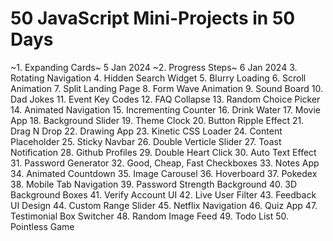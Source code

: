 # 50 JavaScript Mini-Projects in 50 Days

~1. Expanding Cards~ 5 Jan 2024
~2. Progress Steps~ 6 Jan 2024
3. Rotating Navigation
4. Hidden Search Widget
5. Blurry Loading
6. Scroll Animation
7. Split Landing Page
8. Form Wave Animation
9. Sound Board
10. Dad Jokes
11. Event Key Codes
12. FAQ Collapse
13. Random Choice Picker
14. Animated Navigation
15. Incrementing Counter
16. Drink Water
17. Movie App
18. Background Slider
19. Theme Clock
20. Button Ripple Effect
21. Drag N Drop
22. Drawing App
23. Kinetic CSS Loader
24. Content Placeholder
25. Sticky Navbar
26. Double Verticle Slider
27. Toast Notification
28. Github Profiles
29. Double Heart Click
30. Auto Text Effect
31. Password Generator
32. Good, Cheap, Fast Checkboxes
33. Notes App
34. Animated Countdown
35. Image Carousel
36. Hoverboard
37. Pokedex
38. Mobile Tab Navigation
39. Password Strength Background
40. 3D Background Boxes
41. Verify Account UI
42. Live User Filter
43. Feedback UI Design
44. Custom Range Slider
45. Netflix Navigation
46. Quiz App
47. Testimonial Box Switcher
48. Random Image Feed
49. Todo List
50. Pointless Game
